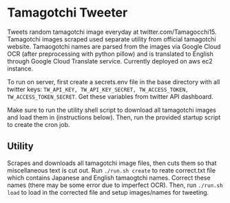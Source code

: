 # Tamagotchi Tweeter

Tweets random tamagotchi image everyday at twitter.com/Tamagocchi15. Tamagotchi images scraped used separate utility from official tamagotchi website. Tamaogotchi names are parsed from the images via Google Cloud OCR (after preprocessing with python pillow) and is translated to English through Google Cloud Translate service. Currently deployed on aws ec2 instance.

To run on server, first create a secrets.env file in the base directory with all twitter keys: ```TW_API_KEY, TW_API_KEY_SECRET, TW_ACCESS_TOKEN, TW_ACCESS_TOKEN_SECRET```. Get these variables from twitter API dashboard.

Make sure to run the utility shell script to download all tamagotchi images and load them in (instructions below). Then, run the provided startup script to create the cron job.

## Utility
Scrapes and downloads all tamagotchi image files, then cuts them so that miscellaneous text is cut out.
Run ```./run.sh create``` to reate correct.txt file which contains Japanese and English tamaogtchi names. Correct these names (there may be some error due to imperfect OCR). Then, run ```./run.sh load``` to load in the corrected file and setup images/names for tweeting.
